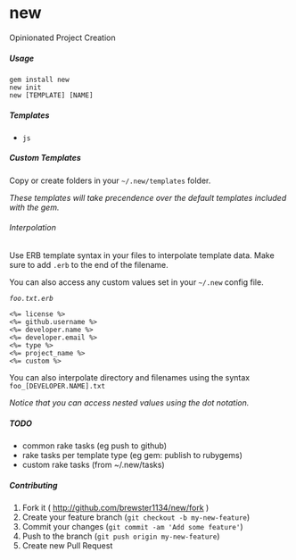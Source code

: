 # new
Opinionated Project Creation

##### Usage
```shell
gem install new
new init
new [TEMPLATE] [NAME]
```

##### Templates
* `js`

##### Custom Templates
Copy or create folders in your `~/.new/templates` folder.

_These templates will take precendence over the default templates included with the gem._

###### Interpolation
Use ERB template syntax in your files to interpolate template data.  Make sure to add `.erb` to the end of the filename.

You can also access any custom values set in your `~/.new` config file.

_`foo.txt.erb`_
```erb
<%= license %>
<%= github.username %>
<%= developer.name %>
<%= developer.email %>
<%= type %>
<%= project_name %>
<%= custom %>
```


You can also interpolate directory and filenames using the syntax `foo_[DEVELOPER.NAME].txt`

_Notice that you can access nested values using the dot notation._

##### TODO
* common rake tasks (eg push to github)
* rake tasks per template type (eg gem: publish to rubygems)
* custom rake tasks (from ~/.new/tasks)

##### Contributing
1. Fork it ( http://github.com/brewster1134/new/fork )
2. Create your feature branch (`git checkout -b my-new-feature`)
3. Commit your changes (`git commit -am 'Add some feature'`)
4. Push to the branch (`git push origin my-new-feature`)
5. Create new Pull Request
